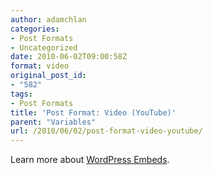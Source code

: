 ```yaml
---
author: adamchlan
categories:
- Post Formats
- Uncategorized
date: 2010-06-02T09:00:58Z
format: video
original_post_id:
- "582"
tags:
- Post Formats
title: 'Post Format: Video (YouTube)'
parent: "Variables"
url: /2010/06/02/post-format-video-youtube/
---
```


Learn more about <a title="WordPress Embeds" href="http://codex.wordpress.org/Embeds" target="_blank">WordPress Embeds</a>.
